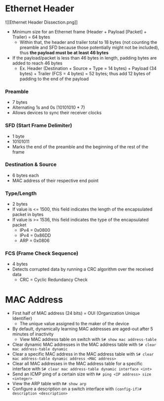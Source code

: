 # Ethernet Header

![[Ethernet Header Dissection.png]]

- Minimum size for an Ethernet frame (Header + Payload \[Packet] + Trailer) = 64 bytes
	- Within that, the header and trailer total to 18 bytes (not counting the preamble and SFD because those potentially might not be included), thus **the payload must be at least 46 bytes**
- If the payload/packet is less than 46 bytes in length, padding bytes are added to reach 46 bytes
	- Ex. Header (Destination + Source + Type = 14 bytes) + Payload (34 bytes) + Trailer (FCS = 4 bytes) = 52 bytes; thus add 12 bytes of padding to the end of the payload
### Preamble
- 7 bytes
- Alternating 1s and 0s (10101010 * 7)
- Allows devices to sync their receiver clocks
### SFD (Start Frame Delimiter)
- 1 byte
- 10101011
- Marks the end of the preamble and the beginning of the rest of the frame
### Destination & Source
- 6 bytes each
- MAC address of their respective end point
### Type/Length
- 2 bytes
- If value is <= 1500, this field indicates the length of the encapsulated packet in bytes
- If value is >= 1536, this field indicates the type of the encapsulated packet
	- IPv4 = 0x0800
	- IPv4 = 0x86DD
	- ARP = 0x0806
### FCS (Frame Check Sequence)
- 4 bytes
- Detects corrupted data by running a CRC algorithm over the received data
	- CRC = Cyclic Redundancy Check
# MAC Address
- First half of MAC address (24 bits) = OUI (Organization Unique Identifier)
	- The unique value assigned to the maker of the device
- By default, dynamically learning MAC addresses are aged-out after 5 minutes of inactivity
	- View MAC address table on switch with `S# show mac address-table`
- Clear dynamic MAC addresses in the MAC address table with `S# clear mac address-table dynamic`
- Clear a specific MAC address in the MAC address table with `S# clear mac address-table dynamic address <MAC address>`
- Clear all MAC addresses in the MAC address table for a specific interface with `S# clear mac address-table dynamic interface <int>`
- Send an ICMP ping of a certain size with `R# ping <IP address> size <integer>`
- View the ARP table with `R# show arp`
- Configure a description on a switch interface with `(config-if)# description <description>`